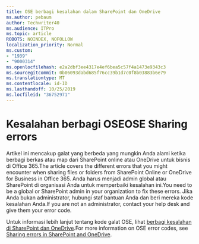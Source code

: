 ```yaml
---
title: OSE berbagi kesalahan dalam SharePoint dan OneDrive
ms.author: pebaum
author: Techwriter40
ms.audience: ITPro
ms.topic: article
ROBOTS: NOINDEX, NOFOLLOW
localization_priority: Normal
ms.custom:
- "1939"
- "9000314"
ms.openlocfilehash: e2a2dbf3ee4317e4ef6bea5c57f4a1473e9343c3
ms.sourcegitcommit: 0b06093dabd685f76cc39b1d7c0f8b03883b6e79
ms.translationtype: MT
ms.contentlocale: id-ID
ms.lasthandoff: 10/25/2019
ms.locfileid: "36752971"
---
```

# <a name="ose-sharing-errors"></a><span data-ttu-id="f7f24-102">Kesalahan berbagi OSE</span><span class="sxs-lookup"><span data-stu-id="f7f24-102">OSE Sharing errors</span></span>

<span data-ttu-id="f7f24-103">Artikel ini mencakup galat yang berbeda yang mungkin Anda alami ketika berbagi berkas atau map dari SharePoint online atau OneDrive untuk bisnis di Office 365.</span><span class="sxs-lookup"><span data-stu-id="f7f24-103">The article covers the different errors that you might encounter when sharing files or folders from SharePoint Online or OneDrive for Business in Office 365.</span></span> <span data-ttu-id="f7f24-104">Anda harus menjadi admin global atau SharePoint di organisasi Anda untuk memperbaiki kesalahan ini.</span><span class="sxs-lookup"><span data-stu-id="f7f24-104">You need to be a global or SharePoint admin in your organization to fix these errors.</span></span> <span data-ttu-id="f7f24-105">Jika Anda bukan administrator, hubungi staf bantuan Anda dan beri mereka kode kesalahan Anda.</span><span class="sxs-lookup"><span data-stu-id="f7f24-105">If you are not an administrator, contact your help desk and give them your error code.</span></span>

<span data-ttu-id="f7f24-106">Untuk informasi lebih lanjut tentang kode galat OSE, lihat [berbagi kesalahan di SharePoint dan OneDrive](https://docs.microsoft.com/sharepoint/sharepoint-onedrive-error-message).</span><span class="sxs-lookup"><span data-stu-id="f7f24-106">For more information on OSE error codes, see [Sharing errors in SharePoint and OneDrive](https://docs.microsoft.com/sharepoint/sharepoint-onedrive-error-message).</span></span>
